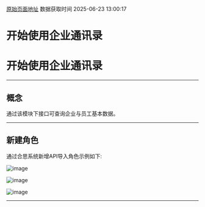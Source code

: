 [原始页面地址](https://docs.ekuaibao.com/docs/open-api/corporation/info)
数据获取时间 2025-06-23 13:00:17

# 开始使用企业通讯录

# 开始使用企业通讯录

* * *

## 概念​

通过该模块下接口可查询企业与员工基本数据。

* * *

## 新建角色​

通过合思系统新增API导入角色示例如下:

![image](/assets/images/role1-e4d027d50ab6c2c3fc6e60a21c27b43e.png)

![image](/assets/images/role2-6a09c4cdef966b0347cf65a621584d61.png)

![image](/assets/images/role3-822088e5c1148f74a61dd7b3dde4fd3c.png)

* * *
